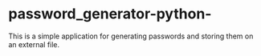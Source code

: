 # password_generator-python-
 This is a simple application for generating passwords and storing them on an external file.
